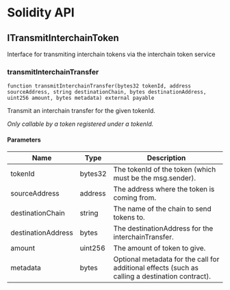 # Solidity API

## ITransmitInterchainToken

Interface for transmiting interchain tokens via the interchain token service

### transmitInterchainTransfer

```solidity
function transmitInterchainTransfer(bytes32 tokenId, address sourceAddress, string destinationChain, bytes destinationAddress, uint256 amount, bytes metadata) external payable
```

Transmit an interchain transfer for the given tokenId.

_Only callable by a token registered under a tokenId._

#### Parameters

| Name | Type | Description |
| ---- | ---- | ----------- |
| tokenId | bytes32 | The tokenId of the token (which must be the msg.sender). |
| sourceAddress | address | The address where the token is coming from. |
| destinationChain | string | The name of the chain to send tokens to. |
| destinationAddress | bytes | The destinationAddress for the interchainTransfer. |
| amount | uint256 | The amount of token to give. |
| metadata | bytes | Optional metadata for the call for additional effects (such as calling a destination contract). |

